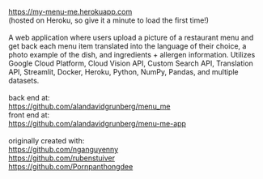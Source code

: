 https://my-menu-me.herokuapp.com 
<br>
(hosted on Heroku, so give it a minute to load the first time!) 
<br><br>
A web application where users upload a picture of a restaurant menu and get back each menu item translated into the language of their choice, a photo example of the dish, and ingredients + allergen information. Utilizes Google Cloud Platform, Cloud Vision API, Custom Search API, Translation API, Streamlit, Docker, Heroku, Python, NumPy, Pandas, and multiple datasets.
<br><br>
back end at:<br>
https://github.com/alandavidgrunberg/menu_me<br>
front end at:<br>
https://github.com/alandavidgrunberg/menu-me-app<br>
<br>
originally created with:<br>
https://github.com/nganguyenny<br>
https://github.com/rubenstuiver<br>
https://github.com/Pornpanthongdee<br>
